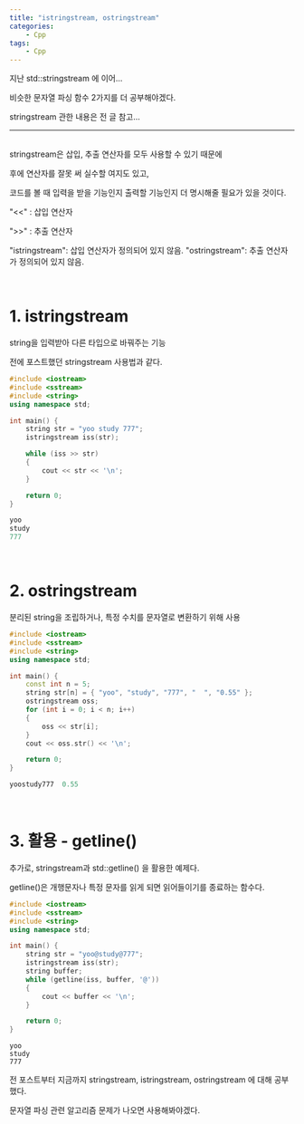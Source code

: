 ```yaml
---
title: "istringstream, ostringstream"
categories:
    - Cpp
tags:
    - Cpp
---
```

지난 std::stringstream 에 이어...

비슷한 문자열 파싱 함수 2가지를 더 공부해야겠다.

stringstream 관한 내용은 전 글 참고...
<br>

---
<br>
stringstream은 삽입, 추출 연산자를 모두 사용할 수 있기 때문에

후에 연산자를 잘못 써 실수할 여지도 있고, 

코드를 볼 때 입력을 받을 기능인지 출력할 기능인지 더 명시해줄 필요가 있을 것이다.


"<<" : 삽입 연산자

">>" : 추출 연산자

"istringstream": 삽입 연산자가 정의되어 있지 않음.
"ostringstream": 추출 연산자가 정의되어 있지 않음.

<br>

# 1. istringstream

string을 입력받아 다른 타입으로 바꿔주는 기능

전에 포스트했던 stringstream 사용법과 같다.

```cpp
#include <iostream>
#include <sstream>
#include <string>
using namespace std;

int main() {
	string str = "yoo study 777";
	istringstream iss(str);

	while (iss >> str)
	{
		cout << str << '\n';
	}

	return 0;
}
```
```cpp
yoo
study
777
```

<br>

# 2. ostringstream

분리된 string을 조립하거나, 특정 수치를 문자열로 변환하기 위해 사용

```cpp
#include <iostream>
#include <sstream>
#include <string>
using namespace std;

int main() {
	const int n = 5;
	string str[n] = { "yoo", "study", "777", "  ", "0.55" };
	ostringstream oss;
	for (int i = 0; i < n; i++)
	{
		oss << str[i];
	}
	cout << oss.str() << '\n';

	return 0;
}
```
```cpp
yoostudy777  0.55
```

<br>

# 3. 활용 - getline()

추가로, stringstream과 std::getline() 을 활용한 예제다.

getline()은 개행문자나 특정 문자를 읽게 되면 읽어들이기를 종료하는 함수다.

```cpp
#include <iostream>
#include <sstream>
#include <string>
using namespace std;

int main() {
	string str = "yoo@study@777";
	istringstream iss(str);
	string buffer;
	while (getline(iss, buffer, '@'))
	{
		cout << buffer << '\n';
	}

	return 0;
}
```
```
yoo
study
777
```


전 포스트부터 지금까지 stringstream, istringstream, ostringstream 에 대해 공부했다.

문자열 파싱 관련 알고리즘 문제가 나오면 사용해봐야겠다.
